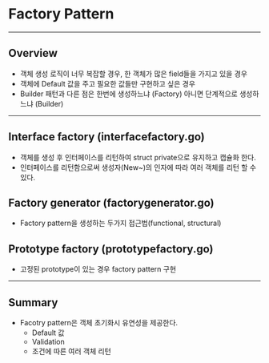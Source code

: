 # Factory Pattern
---
## Overview
* 객체 생성 로직이 너무 복잡할 경우, 한 객체가 많은 field들을 가지고 있을 경우
* 객체에 Default 값을 주고 필요한 값들만 구현하고 싶은 경우
* Builder 패턴과 다른 점은 한번에 생성하느냐 (Factory) 아니면 단계적으로 생성하느냐 (Builder)
---
## Interface factory (interfacefactory.go)
* 객체를 생성 후 인터페이스를 리턴하여 struct private으로 유지하고 캡슐화 한다.
* 인터페이스를 리턴함으로써 생성자(New~)의 인자에 따라 여러 객체를 리턴 할 수 있다.

## Factory generator (factorygenerator.go)
* Factory pattern을 생성하는 두가지 접근법(functional, structural)

## Prototype factory (prototypefactory.go)
* 고정된 prototype이 있는 경우 factory pattern 구현
---
## Summary
* Facotry pattern은 객체 초기화시 유연성을 제공한다.
    * Default 값
    * Validation
    * 조건에 따른 여러 객체 리턴